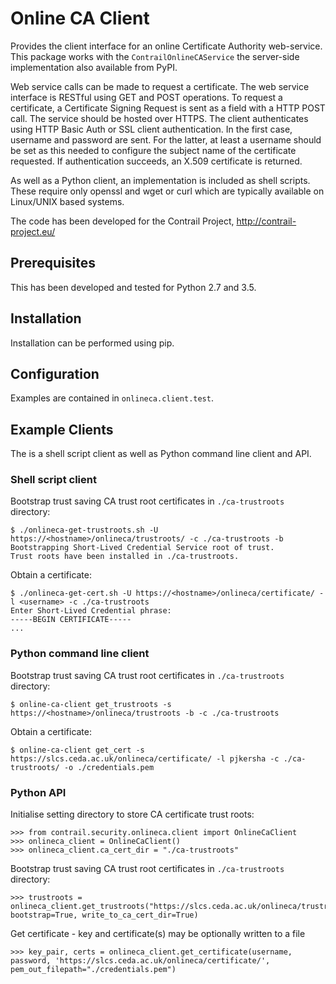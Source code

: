 Online CA Client
================
Provides the client interface for an online Certificate Authority web-service.
This package works with the ``ContrailOnlineCAService`` the server-side 
implementation also available from PyPI.

Web service calls can be made to request a certificate.  The web service 
interface is RESTful using GET and POST operations.  To request a certificate,
a Certificate Signing Request is sent as a field with a HTTP POST call.  The 
service should be hosted over HTTPS.  The client authenticates using HTTP Basic 
Auth or SSL client authentication.  In the first case, username and password
are sent.  For the latter, at least a username should be set as this needed to
configure the subject name of the certificate requested.  If authentication
succeeds, an X.509 certificate is returned. 

As well as a Python client, an implementation is included as shell scripts.  
These require only openssl and wget or curl which are typically available on 
Linux/UNIX based systems.

The code has been developed for the Contrail Project, http://contrail-project.eu/

Prerequisites
-------------
This has been developed and tested for Python 2.7 and 3.5.

Installation
------------
Installation can be performed using pip.

Configuration
-------------
Examples are contained in ``onlineca.client.test``.

Example Clients
---------------
The is a shell script client as well as Python command line client and API.

### Shell script client ###
Bootstrap trust saving CA trust root certificates in ``./ca-trustroots`` directory: 
```
$ ./onlineca-get-trustroots.sh -U https://<hostname>/onlineca/trustroots/ -c ./ca-trustroots -b
Bootstrapping Short-Lived Credential Service root of trust.
Trust roots have been installed in ./ca-trustroots.
```
Obtain a certificate:
```
$ ./onlineca-get-cert.sh -U https://<hostname>/onlineca/certificate/ -l <username> -c ./ca-trustroots
Enter Short-Lived Credential phrase: 
-----BEGIN CERTIFICATE-----
...
```

### Python command line client ###
Bootstrap trust saving CA trust root certificates in ``./ca-trustroots`` directory:
```
$ online-ca-client get_trustroots -s https://<hostname>/onlineca/trustroots -b -c ./ca-trustroots
```
Obtain a certificate:
```
$ online-ca-client get_cert -s https://slcs.ceda.ac.uk/onlineca/certificate/ -l pjkersha -c ./ca-trustroots/ -o ./credentials.pem
```

### Python API ###
Initialise setting directory to store CA certificate trust roots:
```
>>> from contrail.security.onlineca.client import OnlineCaClient
>>> onlineca_client = OnlineCaClient()
>>> onlineca_client.ca_cert_dir = "./ca-trustroots"
```
Bootstrap trust saving CA trust root certificates in ``./ca-trustroots`` directory:
```
>>> trustroots = onlineca_client.get_trustroots("https://slcs.ceda.ac.uk/onlineca/trustroots/", bootstrap=True, write_to_ca_cert_dir=True)
```
Get certificate - key and certificate(s) may be optionally written to a file
```
>>> key_pair, certs = onlineca_client.get_certificate(username, password, 'https://slcs.ceda.ac.uk/onlineca/certificate/', pem_out_filepath="./credentials.pem")
```
